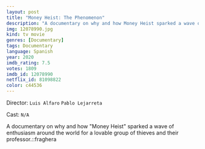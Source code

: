 ```yaml
---
layout: post
title: "Money Heist: The Phenomenon"
description: "A documentary on why and how Money Heist sparked a wave of enthusiasm around the world for a lovable group of thieves and their professor.::fraghera.."
img: 12078990.jpg
kind: tv movie
genres: [Documentary]
tags: Documentary 
language: Spanish
year: 2020
imdb_rating: 7.5
votes: 1809
imdb_id: 12078990
netflix_id: 81098822
color: c44536
---
```

Director: `Luis Alfaro` `Pablo Lejarreta`  

Cast: `N/A` 

A documentary on why and how "Money Heist" sparked a wave of enthusiasm around the world for a lovable group of thieves and their professor.::fraghera